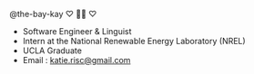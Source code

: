 @the-bay-kay ♡ 🏳️‍⚧️ ♡
- Software Engineer & Linguist
- Intern at the National Renewable Energy Laboratory (NREL)
- UCLA Graduate
- Email : katie.risc@gmail.com



<!---
the-bay-kay/the-bay-kay is a ✨ special ✨ repository because its `README.md` (this file) appears on your GitHub profile.
You can click the Preview link to take a look at your changes.
--->
